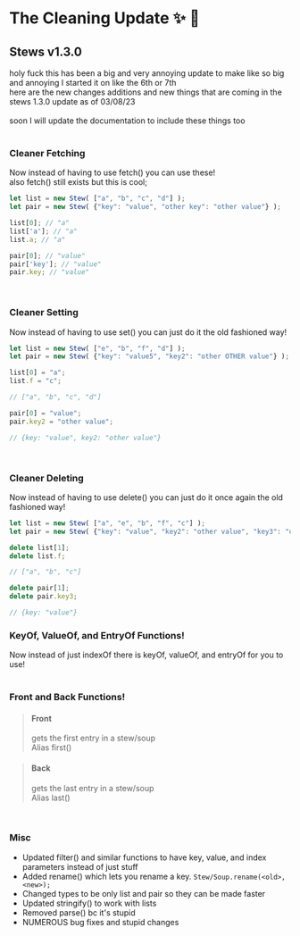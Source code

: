 # The Cleaning Update ✨ 🍲
## Stews v1.3.0
holy fuck this has been a big and very annoying update to make like so big and annoying I started it on like the 6th or 7th<br>
here are the new changes additions and new things that are coming in the stews 1.3.0 update as of 03/08/23<br><br>
soon I will update the documentation to include these things too<br><br>

### Cleaner Fetching
Now instead of having to use fetch() you can use these!<br>
also fetch() still exists but this is cool;
```js
let list = new Stew( ["a", "b", "c", "d"] );
let pair = new Stew( {"key": "value", "other key": "other value"} );

list[0]; // "a"
list['a']; // "a"
list.a; // "a"

pair[0]; // "value"
pair['key']; // "value"
pair.key; // "value"
```
<br>

### Cleaner Setting
Now instead of having to use set() you can just do it the old fashioned way!
```js
let list = new Stew( ["e", "b", "f", "d"] );
let pair = new Stew( {"key": "value5", "key2": "other OTHER value"} );

list[0] = "a";
list.f = "c";

// ["a", "b", "c", "d"]

pair[0] = "value";
pair.key2 = "other value";

// {key: "value", key2: "other value"}
```
<br>

### Cleaner Deleting
Now instead of having to use delete() you can just do it once again the old fashioned way!
```js
let list = new Stew( ["a", "e", "b", "f", "c"] );
let pair = new Stew( {"key": "value", "key2": "other value", "key3": "other OTHER value"} );

delete list[1];
delete list.f;

// ["a", "b", "c"]

delete pair[1];
delete pair.key3;

// {key: "value"}
```

### KeyOf, ValueOf, and EntryOf Functions!
Now instead of just indexOf there is keyOf, valueOf, and entryOf for you to use!
<br><br>

### Front and Back Functions!
> #### Front
> gets the first entry in a stew/soup<br>
> Alias first()

> #### Back
> gets the last entry in a stew/soup<br>
> Alias last()

<br>

### Misc
- Updated filter() and similar functions to have key, value, and index parameters instead of just stuff
- Added rename() which lets you rename a key. `Stew/Soup.rename(<old>, <new>);`
- Changed types to be only list and pair so they can be made faster
- Updated stringify() to work with lists
- Removed parse() bc it's stupid
- NUMEROUS bug fixes and stupid changes
